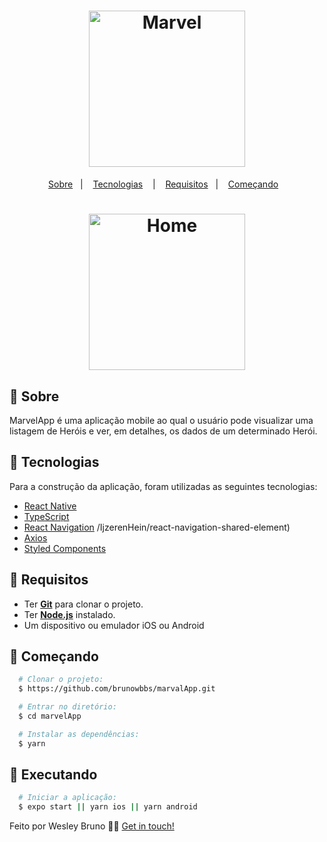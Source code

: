<h1 align="center">
  <img alt="Marvel" src="https://e7.pngegg.com/pngimages/419/220/png-clipart-logo-marvel-comics-marvel-entertainment-marvel-studios-others-comics-avengers.png" width="250px" />
</h1>

<p align="center">
  <a href="#page_with_curl-sobre">Sobre</a>&nbsp;&nbsp;&nbsp;|&nbsp;&nbsp;&nbsp;
  <a href="#hammer-iniciando-mobile">Tecnologias</a>
  &nbsp;&nbsp;&nbsp;|&nbsp;&nbsp;&nbsp;
  <a href="#books-requisitos">Requisitos</a>&nbsp;&nbsp;&nbsp;|&nbsp;&nbsp;&nbsp;
  <a href="#rocket-começando">Começando</a>&nbsp;&nbsp;&nbsp;
</p>

<h1 align="center">
  <img alt="Home" src="./src/gifs/home.gif" width="250" />
</h1>

## :page_with_curl: Sobre

MarvelApp é uma aplicação mobile ao qual o usuário pode visualizar uma listagem de Heróis e ver, em detalhes, os dados de um determinado Herói.

## :hammer: Tecnologias

Para a construção da aplicação, foram utilizadas as seguintes tecnologias:

- [React Native](https://reactnative.dev/)
- [TypeScript](https://www.typescriptlang.org/)
- [React Navigation](https://reactnavigation.org/)
  /IjzerenHein/react-navigation-shared-element)
- [Axios](https://github.com/axios/axios)
- [Styled Components](https://styled-components.com/)

## :rocket: Requisitos

- Ter [**Git**](https://git-scm.com/) para clonar o projeto.
- Ter [**Node.js**](https://nodejs.org/en/) instalado.
- Um dispositivo ou emulador iOS ou Android

## :rocket: Começando

```bash
  # Clonar o projeto:
  $ https://github.com/brunowbbs/marvalApp.git

  # Entrar no diretório:
  $ cd marvelApp

  # Instalar as dependências:
  $ yarn
```

## :iphone: Executando

```bash
  # Iniciar a aplicação:
  $ expo start || yarn ios || yarn android
```

Feito por Wesley Bruno 👋🏻 [Get in touch!](https://github.com/brunowbbs)
